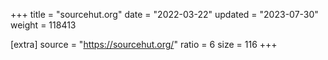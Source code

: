 +++
title = "sourcehut.org"
date = "2022-03-22"
updated = "2023-07-30"
weight = 118413

[extra]
source = "https://sourcehut.org/"
ratio = 6
size = 116
+++
